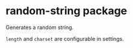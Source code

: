 # random-string package

Generates a random string.

`length` and `charset` are configurable in settings.
